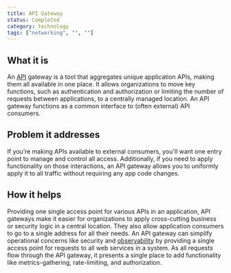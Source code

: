 ```yaml
---
title: API Gateway
status: Completed
category: technology
tags: ["networking", "", ""]
---
```


## What it is

An [API](/application-programming-interface/) gateway is a tool that
aggregates unique application APIs, making them all available in one place.
It allows organizations to move key functions,
such as authentication and authorization or limiting the number of requests between applications,
to a centrally managed location.
An API gateway functions as a common interface to (often external) API consumers.

## Problem it addresses

If you’re making APIs available to external consumers,
you'll want one entry point to manage and control all access.
Additionally, if you need to apply functionality on those interactions,
an API gateway allows you to uniformly apply it to all traffic without requiring any app code changes.

## How it helps

Providing one single access point for various APIs in an application,
API gateways make it easier for organizations to apply cross-cutting business or security logic in a central location.
They also allow application consumers to go to a single address for all their needs.
An API gateway can simplify operational concerns like security and [observability](/observability/)
by providing a single access point for requests to all web services in a system.
As all requests flow through the API gateway, it presents a single place to
add functionality like metrics-gathering, rate-limiting, and authorization.
